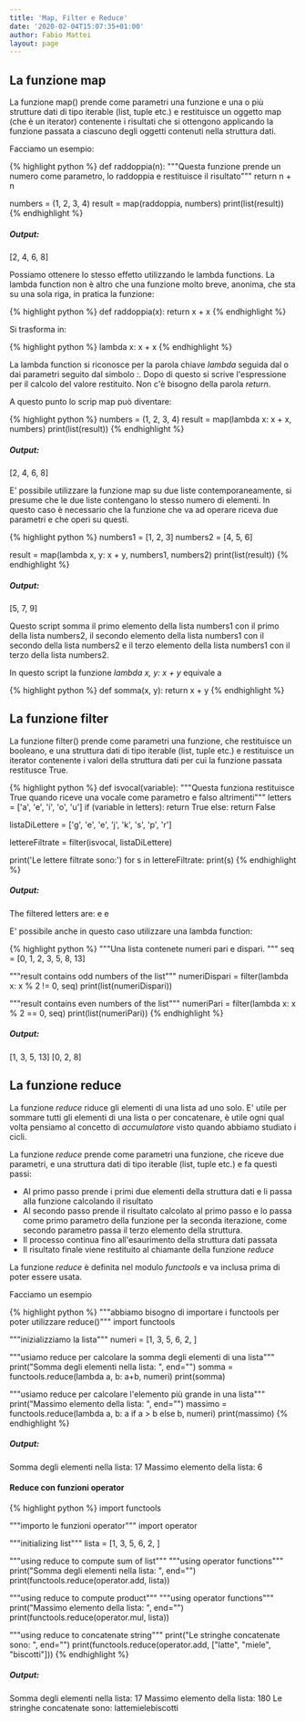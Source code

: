 ```yaml
---
title: 'Map, Filter e Reduce'
date: '2020-02-04T15:07:35+01:00'
author: Fabio Mattei
layout: page
---
```


## La funzione map

La funzione map() prende come parametri una funzione e una o più strutture dati di tipo iterable (list, tuple etc.) 
e restituisce un oggetto map (che è un iterator) contenente i risultati che si ottengono applicando la funzione passata a ciascuno degli oggetti contenuti nella struttura dati.

Facciamo un esempio:

{% highlight python %}
def raddoppia(n):
    """Questa funzione prende un numero come parametro, lo raddoppia e restituisce il risultato"""
    return n + n

numbers = (1, 2, 3, 4)
result = map(raddoppia, numbers)
print(list(result))
{% endhighlight %}

##### Output:
[2, 4, 6, 8]

Possiamo ottenere lo stesso effetto utilizzando le lambda functions.
La lambda function non è altro che una funzione molto breve, anonima, che sta su una sola riga, in pratica la funzione:

{% highlight python %}
def raddoppia(x):
    return x + x
{% endhighlight %}

Si trasforma in:

{% highlight python %}
lambda x: x + x
{% endhighlight %}

La lambda function si riconosce per la parola chiave *lambda* seguida dal o dai parametri seguito dal simbolo *:*.
Dopo di questo si scrive l'espressione per il calcolo del valore restituito. Non c'è bisogno della parola _return_.

A questo punto lo scrip map può diventare:

{% highlight python %}
numbers = (1, 2, 3, 4)
result = map(lambda x: x + x, numbers)
print(list(result))
{% endhighlight %}

##### Output:
[2, 4, 6, 8]


E' possibile utilizzare la funzione map su due liste contemporaneamente, si presume che le due liste contengano lo stesso numero di elementi.
In questo caso è necessario che la funzione che va ad operare riceva due parametri e che operi su questi.

{% highlight python %}
numbers1 = [1, 2, 3]
numbers2 = [4, 5, 6]
  
result = map(lambda x, y: x + y, numbers1, numbers2)
print(list(result))
{% endhighlight %}

##### Output:
[5, 7, 9]

Questo script somma il primo elemento della lista numbers1 con il primo della lista numbers2, il secondo elemento della lista numbers1 con il secondo della lista numbers2 e il terzo elemento della lista numbers1 con il terzo della lista numbers2.

In questo script la funzione *lambda x, y: x + y* equivale a

{% highlight python %}
def somma(x, y):
    return x + y
{% endhighlight %}

## La funzione filter

La funzione filter() prende come parametri una funzione, che restituisce un booleano, e una struttura dati di tipo iterable (list, tuple etc.) e restituisce un iterator contenente i valori della struttura dati per cui la funzione passata restitusce True.

{% highlight python %}
def isvocal(variable):
    """Questa funziona restituisce True quando riceve una vocale come parametro e falso altrimenti"""
    letters = ['a', 'e', 'i', 'o', 'u']
    if (variable in letters):
        return True
    else:
        return False
  
listaDiLettere = ['g', 'e', 'e', 'j', 'k', 's', 'p', 'r']
  
lettereFiltrate = filter(isvocal, listaDiLettere)

print('Le lettere filtrate sono:')
for s in lettereFiltrate:
    print(s)
{% endhighlight %}

##### Output:

The filtered letters are:
e
e


E' possibile anche in questo caso utilizzare una lambda function:

{% highlight python %}
"""Una lista contenete numeri pari e dispari. """
seq = [0, 1, 2, 3, 5, 8, 13]
  
"""result contains odd numbers of the list"""
numeriDispari = filter(lambda x: x % 2 != 0, seq)
print(list(numeriDispari))
  
"""result contains even numbers of the list"""
numeriPari = filter(lambda x: x % 2 == 0, seq)
print(list(numeriPari))
{% endhighlight %}

##### Output:
[1, 3, 5, 13]
[0, 2, 8]


## La funzione reduce

La funzione *reduce* riduce gli elementi di una lista ad uno solo. E' utile per sommare tutti gli elementi di una lista o per concatenare, è utile ogni qual volta pensiamo al concetto di *accumulatore* visto quando abbiamo studiato i cicli.

La funzione *reduce* prende come parametri una funzione, che riceve due parametri, e una struttura dati di tipo iterable (list, tuple etc.) e fa questi passi:

* Al primo passo prende i primi due elementi della struttura dati e li passa alla funzione calcolando il risultato
* Al secondo passo prende il risultato calcolato al primo passo e lo passa come primo parametro della funzione per la seconda iterazione, come secondo parametro passa il terzo elemento della struttura.
* Il processo continua fino all'esaurimento della struttura dati passata
* Il risultato finale viene restituito al chiamante della funzione *reduce*

La funzione *reduce* è definita nel modulo *functools* e va inclusa prima di poter essere usata.

Facciamo un esempio

{% highlight python %}
"""abbiamo bisogno di importare i functools per poter utilizzare reduce()"""
import functools
 
"""inizializziamo la lista"""
numeri = [1, 3, 5, 6, 2, ]
 
"""usiamo reduce per calcolare la somma degli elementi di una lista"""
print("Somma degli elementi nella lista: ", end="")
somma = functools.reduce(lambda a, b: a+b, numeri)
print(somma)
 
"""usiamo reduce per calcolare l'elemento più grande in una lista"""
print("Massimo elemento della lista: ", end="")
massimo = functools.reduce(lambda a, b: a if a > b else b, numeri)
print(massimo)
{% endhighlight %}


##### Output: 
Somma degli elementi nella lista: 17
Massimo elemento della lista: 6
 

#### Reduce con funzioni operator


{% highlight python %}
import functools

"""importo le funzioni operator"""
import operator

"""initializing list"""
lista = [1, 3, 5, 6, 2, ]

"""using reduce to compute sum of list"""
"""using operator functions"""
print("Somma degli elementi nella lista: ", end="")
print(functools.reduce(operator.add, lista))

"""using reduce to compute product"""
"""using operator functions"""
print("Massimo elemento della lista: ", end="")
print(functools.reduce(operator.mul, lista))

"""using reduce to concatenate string"""
print("Le stringhe concatenate sono: ", end="")
print(functools.reduce(operator.add, ["latte", "miele", "biscotti"]))
{% endhighlight %}

##### Output:
Somma degli elementi nella lista: 17
Massimo elemento della lista: 180
Le stringhe concatenate sono: lattemielebiscotti


